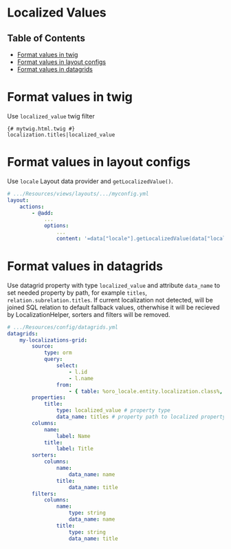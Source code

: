 Localized Values
================

Table of Contents
-----------------
 - [Format values in twig](#format-values-in-twig)
 - [Format values in layout configs](#format-values-in-layout-configs)
 - [Format values in datagrids](#format-values-in-datagrids)

Format values in twig
=====================

Use `localized_value` twig filter

```twig
{# mytwig.html.twig #}
localization.titles|localized_value
```

Format values in layout configs
===============================

Use `locale` Layout data provider and `getLocalizedValue()`.

```yml
# .../Resources/views/layouts/.../myconfig.yml
layout:
    actions:
        - @add:
            ...
            options:
                ...
                content: '=data["locale"].getLocalizedValue(data["localization"].getTitles())'
```

Format values in datagrids
==========================

Use datagrid property with type `localized_value` and attribute `data_name` to set needed property by path, for example `titles`, `relation.subrelation.titles`.
If current localization not detected, will be joined SQL relation to default fallback values, otherwhise it will be recieved by LocalizationHelper, sorters and filters will be removed.

```yml
# .../Resources/config/datagrids.yml
datagrids:
    my-localizations-grid:
        source:
            type: orm
            query:
                select:
                    - l.id
                    - l.name
                from:
                    - { table: %oro_locale.entity.localization.class%, alias: l }
        properties:
            title:
                type: localized_value # property type
                data_name: titles # property path to localized property of an entity
        columns:
            name:
                label: Name
            title:
                label: Title
        sorters:
            columns:
                name:
                    data_name: name
                title:
                    data_name: title
        filters:
            columns:
                name:
                    type: string
                    data_name: name
                title:
                    type: string
                    data_name: title
```
